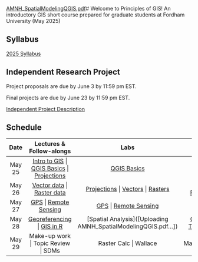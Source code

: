 [AMNH_SpatialModelingQGIS.pdf](https://github.com/user-attachments/files/20428916/AMNH_SpatialModelingQGIS.pdf)# Welcome to Principles of GIS!
An introductory GIS short course prepared for graduate students at Fordham University (May 2025) 


## Syllabus
[2025 Syllabus](https://github.com/user-attachments/files/20378907/GIS.syllabus.2025.pdf)


## Independent Research Project
Project proposals are due by June 3 by 11:59 pm EST. 

Final projects are due by June 23 by 11:59 pm EST. 

[Independent Project Description](https://github.com/user-attachments/files/20378908/Independent.Project.Description.2025.pdf)




## Schedule

| Date | Lectures & Follow-alongs | Labs | Data | Submission Links
| :---: | :---: | :---: | :---: | :---:
| May 25 | [Intro to GIS](https://github.com/user-attachments/files/20379503/Intro.to.GIS.pdf) \| [QGIS Basics](https://github.com/user-attachments/files/20379757/QGIS.Basics.pdf) \| [Projections](https://github.com/user-attachments/files/20380019/Projections.pdf) | [QGIS Basics](https://github.com/annathonis/GIS_ShortCourse/files/11560528/Lab1.pdf) | [Bigfoot sightings](https://github.com/annathonis/annathonis.github.io/files/11550622/Bigfoot.sightings.csv) | [Lab1](https://docs.google.com/forms/d/e/1FAIpQLSd6W8gpP7m3wr0L-cXum5LHqXBV_ENwiPNuLxDy3JLiRTSSQA/viewform?usp=sf_link) |
| May 26 | [Vector data](https://github.com/user-attachments/files/20402971/4.-.Vector.data.pdf) \| [Raster data](https://github.com/user-attachments/files/20402979/5.-.Raster.data.pdf) | [Projections](https://github.com/user-attachments/files/20402995/Lab2_projections.pdf) \| [Vectors](https://github.com/user-attachments/files/20402997/Lab3_vectors.pdf) \| [Rasters](https://github.com/user-attachments/files/20403235/Lab4_rasters.pdf) | [State Populations](https://github.com/annathonis/GIS_ShortCourse/blob/f990860e8483b5f83e1dc818b4775249528c9220/statePopulation.csv) | [Lab2](https://forms.gle/HMtXzbyu69NGbPkn8) \| [Lab3](https://forms.gle/YvxRnS6pYVKtPAFC7) \| [Lab4](https://forms.gle/wA5iLZma7iLBiPH16) |
| May 27 | [GPS](https://github.com/user-attachments/files/20419377/6.-.Global.Positioning.pdf) \| [Remote Sensing](https://github.com/user-attachments/files/20419406/7.-.Remote.Sensing.pdf) | [GPS](https://github.com/user-attachments/files/20427363/Lab.5.-.GPS.to.GIS.pdf) \| [Remote Sensing](https://github.com/user-attachments/files/20419398/Lab6_NDVI.pdf) |  | [Lab5](https://forms.gle/ybmKS3CydZof4gHm8) \| [Lab6](https://forms.gle/G9wnhg81eFwQuyEb7) |
| May 28 | [Georeferencing](https://github.com/user-attachments/files/20428881/Georeferencing.follow-along.pdf) \| [GIS in R](https://github.com/annathonis/GIS_ShortCourse/blob/3d95f3265c6506559885214aff51123a059cf699/R_SpatialData.R) | [Spatial Analysis]([Uploading AMNH_SpatialModelingQGIS.pdf…]) | [Quad Map](https://github.com/user-attachments/assets/a9963d95-f9bf-4ada-81b8-38453067bf67) \| [Treelopi data]() | [Lab7](https://forms.gle/kr1qjt4uPCFreeoy9) |
| May 29 | Make-up work \| Topic Review \| SDMs | Raster Calc \| Wallace |MadaRasterCalc | Lab8 |







